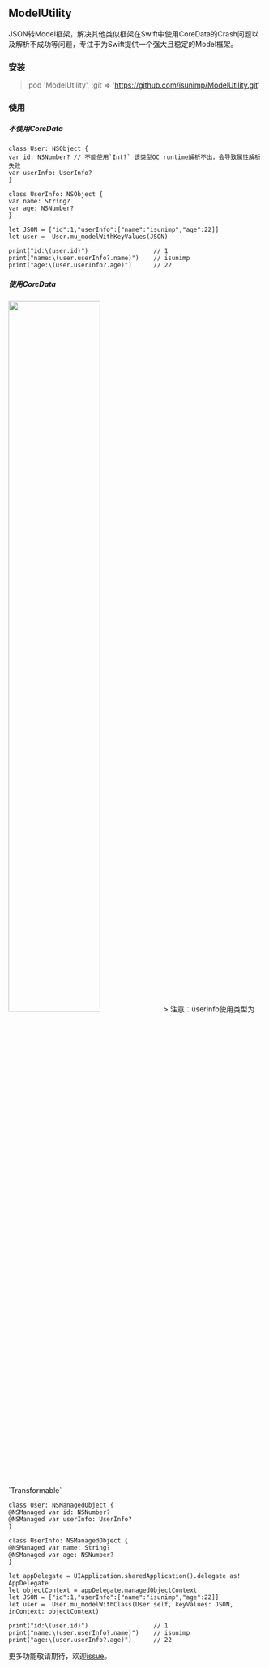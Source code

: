 ## ModelUtility

JSON转Model框架，解决其他类似框架在Swift中使用CoreData的Crash问题以及解析不成功等问题，专注于为Swift提供一个强大且稳定的Model框架。

### 安装

> pod 'ModelUtility', :git => 'https://github.com/isunimp/ModelUtility.git'

### 使用

##### 不使用CoreData 
```
class User: NSObject {
var id: NSNumber? // 不能使用`Int?` 该类型OC runtime解析不出，会导致属性解析失败 
var userInfo: UserInfo?
}

class UserInfo: NSObject {
var name: String?
var age: NSNumber?
}

let JSON = ["id":1,"userInfo":["name":"isunimp","age":22]]
let user =  User.mu_modelWithKeyValues(JSON)

print("id:\(user.id)")                  // 1
print("name:\(user.userInfo?.name)")    // isunimp
print("age:\(user.userInfo?.age)")      // 22
```

##### 使用CoreData

<img src="http://7xrukr.com1.z0.glb.clouddn.com/ModelUtility_SwiftExamples_xcdatamodeld.png-isunimp" height=60% width=60%/>
> 注意：userInfo使用类型为`Transformable`

```
class User: NSManagedObject {
@NSManaged var id: NSNumber?
@NSManaged var userInfo: UserInfo?
}

class UserInfo: NSManagedObject {
@NSManaged var name: String?
@NSManaged var age: NSNumber?
}

let appDelegate = UIApplication.sharedApplication().delegate as! AppDelegate
let objectContext = appDelegate.managedObjectContext
let JSON = ["id":1,"userInfo":["name":"isunimp","age":22]]
let user =  User.mu_modelWithClass(User.self, keyValues: JSON, inContext: objectContext)

print("id:\(user.id)")                  // 1
print("name:\(user.userInfo?.name)")    // isunimp
print("age:\(user.userInfo?.age)")      // 22
```
更多功能敬请期待，欢迎[issue](https://github.com/isunimp/ModelUtility/issues)。